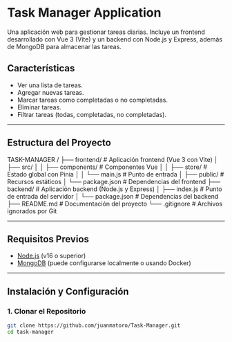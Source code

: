 # Task Manager Application

Una aplicación web para gestionar tareas diarias. Incluye un frontend desarrollado con Vue 3 (Vite) y un backend con Node.js y Express, además de MongoDB para almacenar las tareas.

## **Características**

- Ver una lista de tareas.
- Agregar nuevas tareas.
- Marcar tareas como completadas o no completadas.
- Eliminar tareas.
- Filtrar tareas (todas, completadas, no completadas).

---

## **Estructura del Proyecto**

TASK-MANAGER /
├── frontend/ # Aplicación frontend (Vue 3 con Vite)
│ ├── src/
│ │ ├── components/ # Componentes Vue
│ │ ├── store/ # Estado global con Pinia
│ │ └── main.js # Punto de entrada
│ ├── public/ # Recursos estáticos
│ └── package.json # Dependencias del frontend
├── backend/ # Aplicación backend (Node.js y Express)
│ ├── index.js # Punto de entrada del servidor
│ └── package.json # Dependencias del backend
├── README.md # Documentación del proyecto
└── .gitignore # Archivos ignorados por Git

---

## **Requisitos Previos**

- [Node.js](https://nodejs.org) (v16 o superior)
- [MongoDB](https://www.mongodb.com) (puede configurarse localmente o usando Docker)

---

## **Instalación y Configuración**

### **1. Clonar el Repositorio**

```bash
git clone https://github.com/juanmatoro/Task-Manager.git
cd task-manager
```
